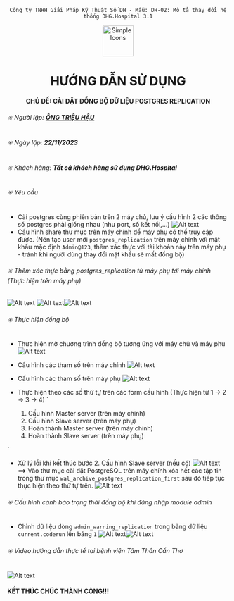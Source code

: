 <div align="center">

`Công ty TNHH Giải Pháp Kỹ Thuật Số DH - Mẫu: DH-02: Mô tả thay đổi hệ thống DHG.Hospital 3.1`

</div>

<div align="center">
  <img src="https://raw.githubusercontent.com/dh-hos/dhg.hospitalprinter/main/Deploy_Tools/Logo.ico" alt="Simple Icons" width=70>
  <h1>HƯỚNG DẪN SỬ DỤNG</h1>  
</div>
<div align="center">

#### CHỦ ĐỀ: CÀI ĐẶT ĐỒNG BỘ DỮ LIỆU POSTGRES REPLICATION

</div>

###### :eight_spoked_asterisk: Người lập: [**ÔNG TRIỆU HẬU**](https://github.com/ongtrieuhau)


###### :eight_spoked_asterisk: Ngày lập: **22/11/2023**

###### :eight_spoked_asterisk: Khách hàng: **Tất cả khách hàng sử dụng DHG.Hospital**

###### :eight_spoked_asterisk: Yêu cầu

- Cài postgres cùng phiên bản trên 2 máy chủ, lưu ý cấu hình 2 các thông số postgres phải giống nhau (như port, số kết nối,...) ![Alt text](PostgresReplication/Images/Config-00.png)
- Cấu hình share thư mục trên máy chính để máy phụ có thể truy cập được. (Nên tạo user mới `postgres_replication` trên máy chính với mật khẩu mặc định `Admin@123`, thêm xác thực với tài khoản này trên máy phụ - tránh khi người dùng thay đổi mật khẩu sẽ mất đồng bộ)

###### :eight_spoked_asterisk: Thêm xác thực bằng postgres_replication từ máy phụ tới máy chính (Thực hiện trên máy phụ)
![Alt text](PostgresReplication/Images/AddUser-00.png)
![Alt text](PostgresReplication/Images/AddUser-01.png)![Alt text](PostgresReplication/Images/Adduser-02.png)

###### :eight_spoked_asterisk: Thực hiện đồng bộ
- Thực hiện mở chương trình đồng bộ tương ứng với máy chủ và máy phụ![Alt text](PostgresReplication/Images/Replication-00.png)
- Cấu hình các tham số trên máy chính
![Alt text](PostgresReplication/Images/Replication-01.png)
- Cấu hình các tham số trên máy phụ
![Alt text](PostgresReplication/Images/Replication-02.png)
- Thực hiện theo các số thứ tự trên các form cấu hình (Thực hiện từ 1 -> 2 -> 3 -> 4)
`

  1. Cấu hình Master server (trên máy chính)
  2. Cấu hình Slave server (trên máy phụ)
  3. Hoàn thành Master server (trên máy chính)
  4. Hoàn thành Slave server (trên máy phụ)

`
- Xử lý lỗi khi kết thúc bước 2. Cấu hình Slave server (nếu có)
![Alt text](PostgresReplication/Images/Replication-06.png)
==> Vào thư mục cài đặt PostgreSQL trên máy chính xóa hết các tập tin trong thư mục `wal_archive_postgres_replication_first` sau đó tiếp tục thực hiện theo thứ tự trên.
 ![Alt text](PostgresReplication/Images/Replication-07.png)
###### :eight_spoked_asterisk: Cấu hình cảnh báo trạng thái đồng bộ khi đăng nhập module admin
- Chỉnh dữ liệu dòng `admin_warning_replication` trong bảng dữ liệu `current.coderun` lên bằng `1`
![Alt text](PostgresReplication/Images/Replication-03.png)![Alt text](PostgresReplication/Images/Replication-04.png)

###### :eight_spoked_asterisk: Video hướng dẫn thực tế tại bệnh viện Tâm Thần Cần Thơ
![Alt text](PostgresReplication/Images/Replication-05.png)

#### KẾT THÚC CHÚC THÀNH CÔNG!!!
